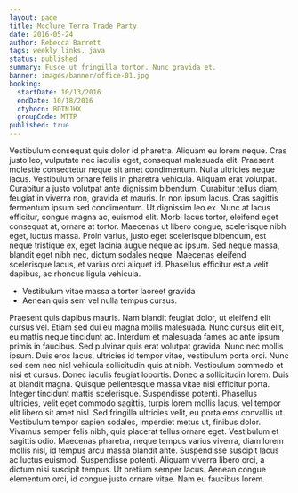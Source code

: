```yaml
---
layout: page
title: Mcclure Terra Trade Party
date: 2016-05-24
author: Rebecca Barrett
tags: weekly links, java
status: published
summary: Fusce ut fringilla tortor. Nunc gravida et.
banner: images/banner/office-01.jpg
booking:
  startDate: 10/13/2016
  endDate: 10/18/2016
  ctyhocn: BDTNJHX
  groupCode: MTTP
published: true
---
```

Vestibulum consequat quis dolor id pharetra. Aliquam eu lorem neque. Cras justo leo, vulputate nec iaculis eget, consequat malesuada elit. Praesent molestie consectetur neque sit amet condimentum. Nulla ultricies neque lacus. Vestibulum ornare felis in pharetra vehicula. Aliquam erat volutpat. Curabitur a justo volutpat ante dignissim bibendum. Curabitur tellus diam, feugiat in viverra non, gravida et mauris. In non ipsum lacus. Cras sagittis fermentum ipsum sed condimentum. Ut dignissim leo ex.
Nunc at lacus efficitur, congue magna ac, euismod elit. Morbi lacus tortor, eleifend eget consequat at, ornare at tortor. Maecenas ut libero congue, scelerisque nibh eget, luctus massa. Proin varius, justo eget scelerisque bibendum, est neque tristique ex, eget lacinia augue neque ac ipsum. Sed neque massa, blandit eget nibh nec, dictum sodales neque. Maecenas eleifend scelerisque lacus, et varius orci aliquet id. Phasellus efficitur est a velit dapibus, ac rhoncus ligula vehicula.

* Vestibulum vitae massa a tortor laoreet gravida
* Aenean quis sem vel nulla tempus cursus.

Praesent quis dapibus mauris. Nam blandit feugiat dolor, ut eleifend elit cursus vel. Etiam sed dui eu magna mollis malesuada. Nunc cursus elit elit, eu mattis neque tincidunt ac. Interdum et malesuada fames ac ante ipsum primis in faucibus. Sed pulvinar quis erat volutpat gravida. Nunc nec mollis ipsum. Duis eros lacus, ultricies id tempor vitae, vestibulum porta orci. Nunc sed sem nec nisl vehicula sollicitudin quis at nibh. Vestibulum commodo et nisi et cursus. Donec iaculis feugiat lobortis. Donec a sollicitudin lorem.
Duis at blandit magna. Quisque pellentesque massa vitae nisi efficitur porta. Integer tincidunt mattis scelerisque. Suspendisse potenti. Phasellus ultricies, velit eget commodo sagittis, turpis lorem mollis lacus, vel tempor elit libero sit amet nisl. Sed fringilla ultricies velit, eu porta eros convallis ut. Vestibulum tempor sapien sodales, imperdiet metus ut, finibus dolor. Vivamus semper felis nibh, quis placerat tellus ornare eget. Vestibulum et sagittis odio. Maecenas pharetra, neque tempus varius viverra, diam lorem mollis nisl, id tempus arcu massa blandit ante. Suspendisse suscipit lacus ac luctus euismod. Suspendisse potenti. Aliquam viverra libero orci, a dictum nisi suscipit tempus. Ut pretium semper lacus. Aenean congue elementum orci, id congue justo ornare vitae. Nam eu faucibus lorem.
